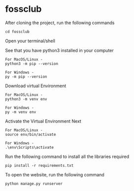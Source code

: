 # fossclub

After cloning the project, run the following commands

```
cd fossclub
```

Open your terminal/shell

See that you have python3 installed in your computer
```
For MacOS/Linux - 
python3 -m pip --version

For Windows - 
py -m pip --version
```

Download virtual Environment
```
For MacOS/Linux - 
python3 -m venv env

For Windows - 
py -m venv env
```


Activate the Virtual Environment Next
```
For MacOS/Linux - 
source env/bin/activate

For Windows - 
.\env\Scripts\activate
```

Run the following command to install all the libraries required
```
pip install -r requirements.txt
```

To open the website, run the following command
```
python manage.py runserver
```